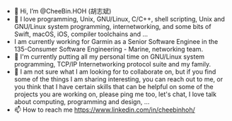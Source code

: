 - 👋 Hi, I’m @CheeBin.HOH (胡志斌)
- 👀 I love programming, Unix, GNU/Linux, C/C++, shell scripting, Unix and GNU/Linux system programming, internetworking, and some bits of Swift, macOS, iOS, compiler toolchains and ...
- I am currently working for Garmin as a Senior Software Enginee in the 135-Consumer Software Engineering - Marine, networking team.
- 🌱 I'm currently putting all my personal time on GNU/Linux system programming, TCP/IP Internetworking protocol suite and my family.
- 💞️ I am not sure what I am looking for to collaborate on, but if you find some of the things I am sharing interesting, you can reach out to me, or you think that I have certain skills that can be helpful on some of the projects you are working on, please ping me too, let's chat, I love talk about computing, programming and design, ...
- 📫 How to reach me https://www.linkedin.com/in/cheebinhoh/

<!---
cheebinhoh/cheebinhoh is a ✨ special ✨ repository because its `README.md` (this file) appears on your GitHub profile.
You can click the Preview link to take a look at your changes.
--->
